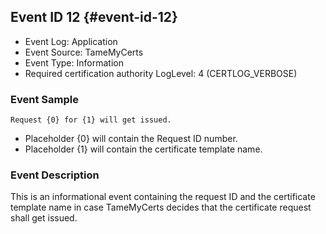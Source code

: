 ## Event ID 12 {#event-id-12}

- Event Log: Application
- Event Source: TameMyCerts
- Event Type: Information
- Required certification authority LogLevel: 4 (CERTLOG_VERBOSE)

### Event Sample

```
Request {0} for {1} will get issued.
```

- Placeholder {0} will contain the Request ID number.
- Placeholder {1} will contain the certificate template name.

### Event Description

This is an informational event containing the request ID and the certificate template name in case TameMyCerts decides that the certificate request shall get issued.